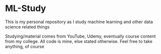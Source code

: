 # ML-Study
This is my personal repository as I study machine learning and other data science related things

Studying/material comes from YouTube, Udemy, eventually course content from my college.
All code is mine, else stated otherwise. Feel free to take anything, of course
